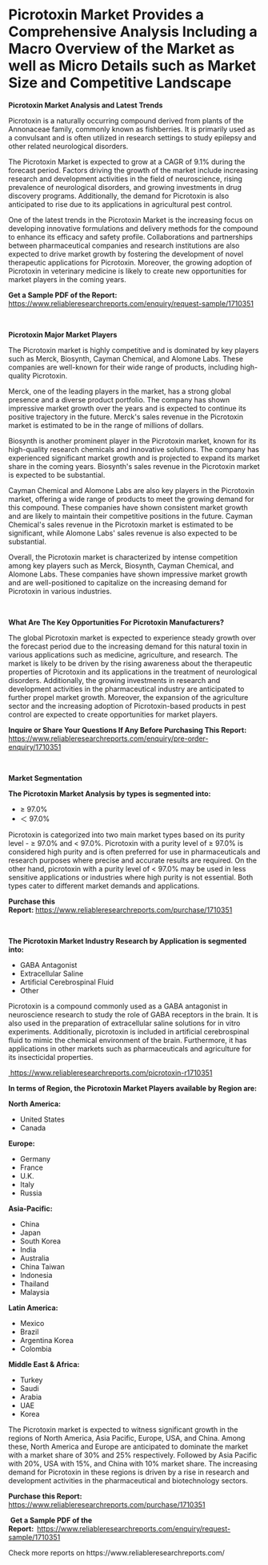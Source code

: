 <p><h1>Picrotoxin Market Provides a Comprehensive Analysis Including a Macro Overview of the Market as well as Micro Details such as Market Size and Competitive Landscape</h1></p><p><strong>Picrotoxin Market Analysis and Latest Trends</strong></p>
<p><p>Picrotoxin is a naturally occurring compound derived from plants of the Annonaceae family, commonly known as fishberries. It is primarily used as a convulsant and is often utilized in research settings to study epilepsy and other related neurological disorders.</p><p>The Picrotoxin Market is expected to grow at a CAGR of 9.1% during the forecast period. Factors driving the growth of the market include increasing research and development activities in the field of neuroscience, rising prevalence of neurological disorders, and growing investments in drug discovery programs. Additionally, the demand for Picrotoxin is also anticipated to rise due to its applications in agricultural pest control.</p><p>One of the latest trends in the Picrotoxin Market is the increasing focus on developing innovative formulations and delivery methods for the compound to enhance its efficacy and safety profile. Collaborations and partnerships between pharmaceutical companies and research institutions are also expected to drive market growth by fostering the development of novel therapeutic applications for Picrotoxin. Moreover, the growing adoption of Picrotoxin in veterinary medicine is likely to create new opportunities for market players in the coming years.</p></p>
<p><strong>Get a Sample PDF of the Report:&nbsp;</strong> <a href="https://www.reliableresearchreports.com/enquiry/request-sample/1710351">https://www.reliableresearchreports.com/enquiry/request-sample/1710351</a></p>
<p>&nbsp;</p>
<p><strong>Picrotoxin Major Market Players</strong></p>
<p><p>The Picrotoxin market is highly competitive and is dominated by key players such as Merck, Biosynth, Cayman Chemical, and Alomone Labs. These companies are well-known for their wide range of products, including high-quality Picrotoxin. </p><p>Merck, one of the leading players in the market, has a strong global presence and a diverse product portfolio. The company has shown impressive market growth over the years and is expected to continue its positive trajectory in the future. Merck's sales revenue in the Picrotoxin market is estimated to be in the range of millions of dollars.</p><p>Biosynth is another prominent player in the Picrotoxin market, known for its high-quality research chemicals and innovative solutions. The company has experienced significant market growth and is projected to expand its market share in the coming years. Biosynth's sales revenue in the Picrotoxin market is expected to be substantial.</p><p>Cayman Chemical and Alomone Labs are also key players in the Picrotoxin market, offering a wide range of products to meet the growing demand for this compound. These companies have shown consistent market growth and are likely to maintain their competitive positions in the future. Cayman Chemical's sales revenue in the Picrotoxin market is estimated to be significant, while Alomone Labs' sales revenue is also expected to be substantial.</p><p>Overall, the Picrotoxin market is characterized by intense competition among key players such as Merck, Biosynth, Cayman Chemical, and Alomone Labs. These companies have shown impressive market growth and are well-positioned to capitalize on the increasing demand for Picrotoxin in various industries.</p></p>
<p>&nbsp;</p>
<p><strong>What Are The Key Opportunities For Picrotoxin Manufacturers?</strong></p>
<p><p>The global Picrotoxin market is expected to experience steady growth over the forecast period due to the increasing demand for this natural toxin in various applications such as medicine, agriculture, and research. The market is likely to be driven by the rising awareness about the therapeutic properties of Picrotoxin and its applications in the treatment of neurological disorders. Additionally, the growing investments in research and development activities in the pharmaceutical industry are anticipated to further propel market growth. Moreover, the expansion of the agriculture sector and the increasing adoption of Picrotoxin-based products in pest control are expected to create opportunities for market players.</p></p>
<p><strong>Inquire or Share Your Questions If Any Before Purchasing This Report:</strong> <a href="https://www.reliableresearchreports.com/enquiry/pre-order-enquiry/1710351">https://www.reliableresearchreports.com/enquiry/pre-order-enquiry/1710351</a></p>
<p>&nbsp;</p>
<p><strong>Market Segmentation</strong></p>
<p><strong>The Picrotoxin Market Analysis by types is segmented into:</strong></p>
<p><ul><li>≥ 97.0%</li><li>＜ 97.0%</li></ul></p>
<p><p>Picrotoxin is categorized into two main market types based on its purity level - ≥ 97.0% and < 97.0%. Picrotoxin with a purity level of ≥ 97.0% is considered high purity and is often preferred for use in pharmaceuticals and research purposes where precise and accurate results are required. On the other hand, picrotoxin with a purity level of < 97.0% may be used in less sensitive applications or industries where high purity is not essential. Both types cater to different market demands and applications.</p></p>
<p><strong>Purchase this Report:&nbsp;</strong><a href="https://www.reliableresearchreports.com/purchase/1710351">https://www.reliableresearchreports.com/purchase/1710351</a></p>
<p>&nbsp;</p>
<p><strong>The Picrotoxin Market Industry Research by Application is segmented into:</strong></p>
<p><ul><li>GABA Antagonist</li><li>Extracellular Saline</li><li>Artificial Cerebrospinal Fluid</li><li>Other</li></ul></p>
<p><p>Picrotoxin is a compound commonly used as a GABA antagonist in neuroscience research to study the role of GABA receptors in the brain. It is also used in the preparation of extracellular saline solutions for in vitro experiments. Additionally, picrotoxin is included in artificial cerebrospinal fluid to mimic the chemical environment of the brain. Furthermore, it has applications in other markets such as pharmaceuticals and agriculture for its insecticidal properties.</p></p>
<p><a href="https://www.reliableresearchreports.com/picrotoxin-r1710351">&nbsp;https://www.reliableresearchreports.com/picrotoxin-r1710351</a></p>
<p><strong>In terms of Region, the Picrotoxin Market Players available by Region are:</strong></p>
<p>
    <p> <strong> North America: </strong>
        <ul>
            <li>United States</li>
            <li>Canada</li>
        </ul>
        </p> 
    <p> <strong> Europe: </strong>
        <ul>
            <li>Germany</li>
            <li>France</li>
            <li>U.K.</li>
            <li>Italy</li>
            <li>Russia</li>
        </ul>
        </p> 
    <p> <strong> Asia-Pacific: </strong>
        <ul>
            <li>China</li>
            <li>Japan</li>
            <li>South Korea</li>
            <li>India</li>
            <li>Australia</li>
            <li>China Taiwan</li>
            <li>Indonesia</li>
            <li>Thailand</li>
            <li>Malaysia</li>
        </ul>
        </p> 
    <p> <strong> Latin America: </strong>
        <ul>
            <li>Mexico</li>
            <li>Brazil</li>
            <li>Argentina Korea</li>
            <li>Colombia</li>
        </ul>
        </p> 
    <p> <strong> Middle East & Africa: </strong>
        <ul>
            <li>Turkey</li>
            <li>Saudi</li>
            <li>Arabia</li>
            <li>UAE</li>
            <li>Korea</li>
        </ul>
    </p>
    </p>
<p><p>The Picrotoxin market is expected to witness significant growth in the regions of North America, Asia Pacific, Europe, USA, and China. Among these, North America and Europe are anticipated to dominate the market with a market share of 30% and 25% respectively. Followed by Asia Pacific with 20%, USA with 15%, and China with 10% market share. The increasing demand for Picrotoxin in these regions is driven by a rise in research and development activities in the pharmaceutical and biotechnology sectors.</p></p>
<p><strong>Purchase this Report: </strong><a href="https://www.reliableresearchreports.com/purchase/1710351">https://www.reliableresearchreports.com/purchase/1710351</a></p>
<p>&nbsp;<strong>Get a Sample PDF of the Report:&nbsp;&nbsp;</strong><a href="https://www.reliableresearchreports.com/enquiry/request-sample/1710351">https://www.reliableresearchreports.com/enquiry/request-sample/1710351</a></p>
<p><strong></strong></p>
<p>Check more reports on https://www.reliableresearchreports.com/</p>